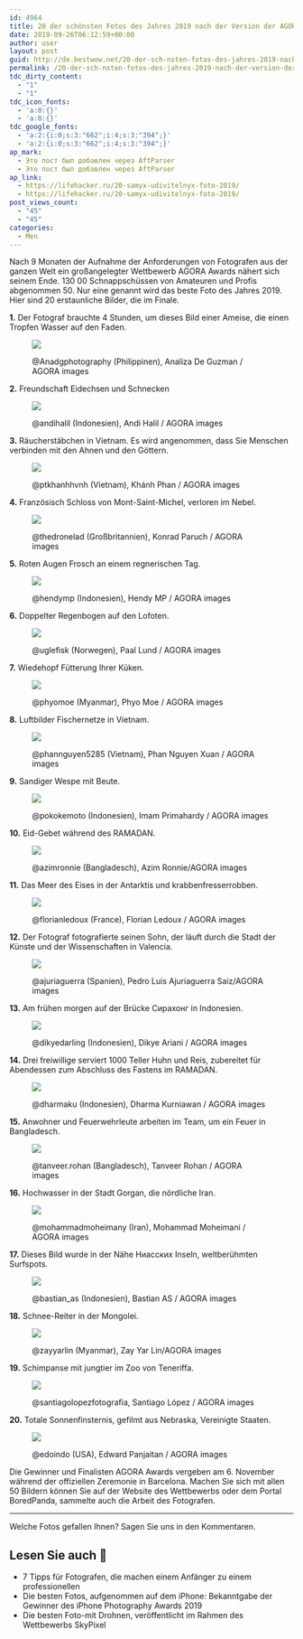 ```yaml
---
id: 4964
title: 20 der schönsten Fotos des Jahres 2019 nach der Version der AGORA Awards
date: 2019-09-26T06:12:59+00:00
author: user
layout: post
guid: http://de.bestwow.net/20-der-sch-nsten-fotos-des-jahres-2019-nach-der-version-der-agora-awards/
permalink: /20-der-sch-nsten-fotos-des-jahres-2019-nach-der-version-der-agora-awards/
tdc_dirty_content:
  - "1"
  - "1"
tdc_icon_fonts:
  - 'a:0:{}'
  - 'a:0:{}'
tdc_google_fonts:
  - 'a:2:{i:0;s:3:"662";i:4;s:3:"394";}'
  - 'a:2:{i:0;s:3:"662";i:4;s:3:"394";}'
ap_mark:
  - Это пост был добавлен через AftParser
  - Это пост был добавлен через AftParser
ap_link:
  - https://lifehacker.ru/20-samyx-udivitelnyx-foto-2019/
  - https://lifehacker.ru/20-samyx-udivitelnyx-foto-2019/
post_views_count:
  - "45"
  - "45"
categories:
  - Men
---
```

Nach 9 Monaten der Aufnahme der Anforderungen von Fotografen aus der ganzen Welt ein großangelegter Wettbewerb AGORA Awards nähert sich seinem Ende. 130 00 Schnappschüssen von Amateuren und Profis abgenommen 50. Nur eine genannt wird das beste Foto des Jahres 2019. Hier sind 20 erstaunliche Bilder, die im Finale.

**1.** Der Fotograf brauchte 4 Stunden, um dieses Bild einer Ameise, die einen Tropfen Wasser auf den Faden.<figure>

![](http://de.bestwow.net/wp-content/uploads/2019/09/20-samyh-udivitel-nyh-foto-2019-goda-po-versii-agora-awards-1.jpg) <figcaption>@Anadgphotography (Philippinen), Analiza De Guzman / AGORA images</figcaption></figure> 

**2.** Freundschaft Eidechsen und Schnecken<figure>

![](http://de.bestwow.net/wp-content/uploads/2019/09/20-samyh-udivitel-nyh-foto-2019-goda-po-versii-agora-awards-2.jpg) <figcaption>@andihalil (Indonesien), Andi Halil / AGORA images</figcaption></figure> 

**3.** Räucherstäbchen in Vietnam. Es wird angenommen, dass Sie Menschen verbinden mit den Ahnen und den Göttern.<figure>

![](http://de.bestwow.net/wp-content/uploads/2019/09/20-samyh-udivitel-nyh-foto-2019-goda-po-versii-agora-awards-3.jpg) <figcaption>@ptkhanhhvnh (Vietnam), Khánh Phan / AGORA images</figcaption></figure> 

**4.** Französisch Schloss von Mont-Saint-Michel, verloren im Nebel.<figure>

![](http://de.bestwow.net/wp-content/uploads/2019/09/20-samyh-udivitel-nyh-foto-2019-goda-po-versii-agora-awards-4.jpg) <figcaption>@thedronelad (Großbritannien), Konrad Paruch / AGORA images</figcaption></figure> 

**5.** Roten Augen Frosch an einem regnerischen Tag.<figure>

![](http://de.bestwow.net/wp-content/uploads/2019/09/20-samyh-udivitel-nyh-foto-2019-goda-po-versii-agora-awards-5.jpg) <figcaption>@hendymp (Indonesien), Hendy MP / AGORA images</figcaption></figure> 

**6.** Doppelter Regenbogen auf den Lofoten.<figure>

![](http://de.bestwow.net/wp-content/uploads/2019/09/20-samyh-udivitel-nyh-foto-2019-goda-po-versii-agora-awards-6.jpg) <figcaption>@uglefisk (Norwegen), Paal Lund / AGORA images</figcaption></figure> 

**7.** Wiedehopf Fütterung Ihrer Küken.<figure>

![](http://de.bestwow.net/wp-content/uploads/2019/09/20-samyh-udivitel-nyh-foto-2019-goda-po-versii-agora-awards-7.jpg) <figcaption>@phyomoe (Myanmar), Phyo Moe / AGORA images</figcaption></figure> 

**8.** Luftbilder Fischernetze in Vietnam.<figure>

![](http://de.bestwow.net/wp-content/uploads/2019/09/20-samyh-udivitel-nyh-foto-2019-goda-po-versii-agora-awards-8.jpg) <figcaption>@phannguyen5285 (Vietnam), Phan Nguyen Xuan / AGORA images</figcaption></figure> 

**9.** Sandiger Wespe mit Beute.<figure>

![](http://de.bestwow.net/wp-content/uploads/2019/09/20-samyh-udivitel-nyh-foto-2019-goda-po-versii-agora-awards-9.jpg) <figcaption>@pokokemoto (Indonesien), Imam Primahardy / AGORA images</figcaption></figure> 

**10.** Eid-Gebet während des RAMADAN.<figure>

![](http://de.bestwow.net/wp-content/uploads/2019/09/20-samyh-udivitel-nyh-foto-2019-goda-po-versii-agora-awards-10.jpg) <figcaption>@azimronnie (Bangladesch), Azim Ronnie/AGORA images</figcaption></figure> 

**11.** Das Meer des Eises in der Antarktis und krabbenfresserrobben.<figure>

![](http://de.bestwow.net/wp-content/uploads/2019/09/20-samyh-udivitel-nyh-foto-2019-goda-po-versii-agora-awards-11.jpg) <figcaption>@florianledoux (France), Florian Ledoux / AGORA images</figcaption></figure> 

**12.** Der Fotograf fotografierte seinen Sohn, der läuft durch die Stadt der Künste und der Wissenschaften in Valencia.<figure>

![](http://de.bestwow.net/wp-content/uploads/2019/09/20-samyh-udivitel-nyh-foto-2019-goda-po-versii-agora-awards-12.jpg) <figcaption>@ajuriaguerra (Spanien), Pedro Luis Ajuriaguerra Saiz/AGORA images</figcaption></figure> 

**13.** Am frühen morgen auf der Brücke Сирахонг in Indonesien.<figure>

![](http://de.bestwow.net/wp-content/uploads/2019/09/20-samyh-udivitel-nyh-foto-2019-goda-po-versii-agora-awards-13.jpg) <figcaption>@dikyedarling (Indonesien), Dikye Ariani / AGORA images</figcaption></figure> 

**14.** Drei freiwillige serviert 1000 Teller Huhn und Reis, zubereitet für Abendessen zum Abschluss des Fastens im RAMADAN.<figure>

![](http://de.bestwow.net/wp-content/uploads/2019/09/20-samyh-udivitel-nyh-foto-2019-goda-po-versii-agora-awards-14.jpg) <figcaption>@dharmaku (Indonesien), Dharma Kurniawan / AGORA images</figcaption></figure> 

**15.** Anwohner und Feuerwehrleute arbeiten im Team, um ein Feuer in Bangladesch.<figure>

![](http://de.bestwow.net/wp-content/uploads/2019/09/20-samyh-udivitel-nyh-foto-2019-goda-po-versii-agora-awards-15.jpg) <figcaption>@tanveer.rohan (Bangladesch), Tanveer Rohan / AGORA images</figcaption></figure> 

**16.** Hochwasser in der Stadt Gorgan, die nördliche Iran.<figure>

![](http://de.bestwow.net/wp-content/uploads/2019/09/20-samyh-udivitel-nyh-foto-2019-goda-po-versii-agora-awards-16.jpg) <figcaption>@mohammadmoheimany (Iran), Mohammad Moheimani / AGORA images</figcaption></figure> 

**17.** Dieses Bild wurde in der Nähe Ниасских Inseln, weltberühmten Surfspots.<figure>

![](http://de.bestwow.net/wp-content/uploads/2019/09/20-samyh-udivitel-nyh-foto-2019-goda-po-versii-agora-awards-17.jpg) <figcaption>@bastian_as (Indonesien), Bastian AS / AGORA images</figcaption></figure> 

**18.** Schnee-Reiter in der Mongolei.<figure>

![](http://de.bestwow.net/wp-content/uploads/2019/09/20-samyh-udivitel-nyh-foto-2019-goda-po-versii-agora-awards-18.jpg) <figcaption>@zayyarlin (Myanmar), Zay Yar Lin/AGORA images</figcaption></figure> 

**19.** Schimpanse mit jungtier im Zoo von Teneriffa.<figure>

![](http://de.bestwow.net/wp-content/uploads/2019/09/20-samyh-udivitel-nyh-foto-2019-goda-po-versii-agora-awards-19.jpg) <figcaption>@santiagolopezfotografia, Santiago López / AGORA images</figcaption></figure> 

**20.** Totale Sonnenfinsternis, gefilmt aus Nebraska, Vereinigte Staaten.<figure>

![](http://de.bestwow.net/wp-content/uploads/2019/09/20-samyh-udivitel-nyh-foto-2019-goda-po-versii-agora-awards-20.jpg) <figcaption>@edoindo (USA), Edward Panjaitan / AGORA images</figcaption></figure> 

Die Gewinner und Finalisten AGORA Awards vergeben am 6. November während der offiziellen Zeremonie in Barcelona. Machen Sie sich mit allen 50 Bildern können Sie auf der Website des Wettbewerbs oder dem Portal BoredPanda, sammelte auch die Arbeit des Fotografen.

* * *

Welche Fotos gefallen Ihnen? Sagen Sie uns in den Kommentaren.

<div>
  <h2 class="read-also__title">
    <span>Lesen Sie auch</span> <span>🧐 </span>
  </h2>
  
  <ul class="read-also__list">
    <li>
      7 Tipps für Fotografen, die machen einem Anfänger zu einem professionellen
    </li>
    <li>
      Die besten Fotos, aufgenommen auf dem iPhone: Bekanntgabe der Gewinner des iPhone Photography Awards 2019
    </li>
    <li>
      Die besten Foto-mit Drohnen, veröffentlicht im Rahmen des Wettbewerbs SkyPixel
    </li>
  </ul>
</div>